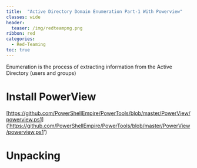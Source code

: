 ```yaml
---
title:  "Active Directory Domain Enumeration Part-1 With Powerview"
classes: wide
header:
  teaser: /img/redteampng.png
ribbon: red
categories:
  - Red-Teaming
toc: true
---
```


Enumeration is the process of extracting information from the Active Directory (users and groups)

# Install PowerView

  [https://github.com/PowerShellEmpire/PowerTools/blob/master/PowerView/powerview.ps1]('https://github.com/PowerShellEmpire/PowerTools/blob/master/PowerView/powerview.ps1')

# Unpacking

